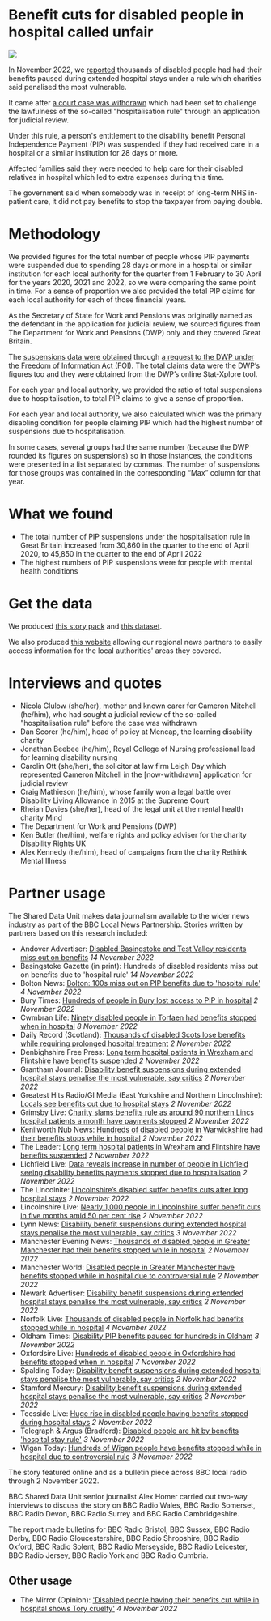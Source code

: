 # Benefit cuts for disabled people in hospital called unfair

![](https://ichef.bbci.co.uk/news/976/cpsprodpb/11EBC/production/_121140437_mediaitem121140436.jpg.webp)

In November 2022, we [reported](https://www.bbc.co.uk/news/uk-63036042) thousands of disabled people had had their benefits paused during extended hospital stays under a rule which charities said penalised the most vulnerable.

It came after [a court case was withdrawn](https://www.bbc.co.uk/news/disability-58970757) which had been set to challenge the lawfulness of the so-called "hospitalisation rule" through an application for judicial review.

Under this rule, a person's entitlement to the disability benefit Personal Independence Payment (PIP) was suspended if they had received care in a hospital or a similar institution for 28 days or more.

Affected families said they were needed to help care for their disabled relatives in hospital which led to extra expenses during this time.

The government said when somebody was in receipt of long-term NHS in-patient care, it did not pay benefits to stop the taxpayer from paying double.

# Methodology

We provided figures for the total number of people whose PIP payments were suspended due to spending 28 days or more in a hospital or similar institution for each local authority for the quarter from 1 February to 30 April for the years 2020, 2021 and 2022, so we were comparing the same point in time. For a sense of proportion we also provided the total PIP claims for each local authority for each of those financial years.

As the Secretary of State for Work and Pensions was originally named as the defendant in the application for judicial review, we sourced figures from The Department for Work and Pensions (DWP) only and they covered Great Britain.

The [suspensions data were obtained](https://github.com/BBC-Data-Unit/disability-benefits-suspended/blob/main/FOI%20data%20FOI2022-33564%20-%20Tables.xlsx) through [a request to the DWP under the Freedom of Information Act (FOI)](https://github.com/BBC-Data-Unit/disability-benefits-suspended/blob/main/FOI%20Response_FOI2022_33564.pdf).  The total claims data were the DWP’s figures too and they were obtained from the DWP’s online Stat-Xplore tool.

For each year and local authority, we provided the ratio of total suspensions due to hospitalisation, to total PIP claims to give a sense of proportion. 

For each year and local authority, we also calculated which was the primary disabling condition for people claiming PIP which had the highest number of suspensions due to hospitalisation. 

In some cases, several groups had the same number (because the DWP rounded its figures on suspensions) so in those instances, the conditions were presented in a list separated by commas. The number of suspensions for those groups was contained in the corresponding “Max” column for that year.


# What we found 

-	The total number of PIP suspensions under the hospitalisation rule in Great Britain increased from 30,860 in the quarter to the end of April 2020, to 45,850 in the quarter to the end of April 2022 
-	The highest numbers of PIP suspensions were for people with mental health conditions

# Get the data

We produced [this story pack](https://docs.google.com/document/d/10mNd5JgC4cVfjidPKz3V_UuBtTcTE5-cWI9E89roEQk/edit?usp=sharing) and [this dataset](https://docs.google.com/spreadsheets/d/1zR4GxlqNb7pHvqF6OAMWbBp5zSJ7_fP8Rk0UPtL6DI0/edit#gid=1976664966).

We also produced [this website](https://benefits-suspended.github.io/getthedata/) allowing our regional news partners to easily access information for the local authorities' areas they covered.

# Interviews and quotes

- Nicola Clulow (she/her), mother and known carer for Cameron Mitchell (he/him), who had sought a judicial review of the so-called "hospitalisation rule" before the case was withdrawn
- Dan Scorer (he/him), head of policy at Mencap, the learning disability charity
- Jonathan Beebee (he/him), Royal College of Nursing professional lead for learning disability nursing
- Carolin Ott (she/her), the solicitor at law firm Leigh Day which represented Cameron Mitchell in the [now-withdrawn] application for judicial review
- Craig Mathieson (he/him), whose family won a legal battle over Disability Living Allowance in 2015 at the Supreme Court
- Rheian Davies (she/her), head of the legal unit at the mental health charity Mind
- The Department for Work and Pensions (DWP) 
- Ken Butler (he/him), welfare rights and policy adviser for the charity Disability Rights UK
- Alex Kennedy (he/him), head of campaigns from the charity Rethink Mental Illness

# Partner usage

The Shared Data Unit makes data journalism available to the wider news industry as part of the BBC Local News Partnership. Stories written by partners based on this research included:

- Andover Advertiser: [Disabled Basingstoke and Test Valley residents miss out on benefits](https://www.andoveradvertiser.co.uk/news/23101421.disabled-basingstoke-test-valley-residents-miss-benefits/) *14 November 2022*
- Basingstoke Gazette (in print): Hundreds of disabled residents miss out on benefits due to 'hospital rule' *14 November 2022*
- Bolton News: [Bolton: 100s miss out on PIP benefits due to 'hospital rule'](https://www.theboltonnews.co.uk/news/23097387.bolton-100s-miss-pip-benefits-due-hospital-rule/) *4 November 2022*
- Bury Times: [Hundreds of people in Bury lost access to PIP in hospital](https://www.burytimes.co.uk/news/23093570.hundreds-people-bury-lost-access-pip-hospital/) *2 November 2022*
- Cwmbran Life: [Ninety disabled people in Torfaen had benefits stopped when in hospital](https://www.cwmbranlife.co.uk/ninety-disabled-people-in-torfaen-had-benefits-stopped-when-in-hospital/) *8 November 2022*
- Daily Record (Scotland): [Thousands of disabled Scots lose benefits while requiring prolonged hospital treatment](https://www.dailyrecord.co.uk/news/politics/disabled-scots-benefits-hospital-treatment-28382658) *2 November 2022*
- Denbighshire Free Press: [Long term hospital patients in Wrexham and Flintshire have benefits suspended](https://www.denbighshirefreepress.co.uk/news/23095994.long-term-hospital-patients-wrexham-flintshire-benefits-suspended/) *2 November 2022*
- Grantham Journal: [Disability benefit suspensions during extended hospital stays penalise the most vulnerable, say critics](https://www.granthamjournal.co.uk/news/disability-benefit-suspensions-penalise-the-most-vulnerable-9281970/) *2 November 2022*
- Greatest Hits Radio/GI Media (East Yorkshire and Northern Lincolnshire): [Locals see benefits cut due to hospital stays](https://www.gi-media.co.uk/2022/11/02/locals-see-benefits-cut-due-to-hospital-stays/) *2 November 2022*
- Grimsby Live: [Charity slams benefits rule as around 90 northern Lincs hospital patients a month have payments stopped](https://www.grimsbytelegraph.co.uk/news/local-news/charity-slams-benefits-rule-around-7776374) *2 November 2022*
- Kenilworth Nub News: [Hundreds of disabled people in Warwickshire had their benefits stops while in hospital](https://kenilworth.nub.news/news/local-news/hundreds-of-disabled-people-in-warwickshire-had-their-benefits-stops-while-in-hospital-157131) *2 November 2022*
- The Leader: [Long term hospital patients in Wrexham and Flintshire have benefits suspended](https://www.leaderlive.co.uk/news/23095994.long-term-hospital-patients-wrexham-flintshire-benefits-suspended/) *2 November 2022*
- Lichfield Live: [Data reveals increase in number of people in Lichfield seeing disability benefits payments stopped due to hospitalisation](https://lichfieldlive.co.uk/2022/11/02/data-reveals-increase-in-number-of-people-in-lichfield-seeing-disability-benefits-payment-stopped-due-to-hospitalisation/) *2 November 2022*
- The Lincolnite: [Lincolnshire’s disabled suffer benefits cuts after long hospital stays](https://thelincolnite.co.uk/2022/11/lincolnshires-disabled-suffer-benefits-cuts-after-long-hospital-stays/) *2 November 2022*
- Lincolnshire Live: [Nearly 1,000 people in Lincolnshire suffer benefit cuts in five months amid 50 per cent rise](https://www.lincolnshirelive.co.uk/news/local-news/disability-benefit-suspensions-lincolnshire-increase-7755080) *2 November 2022*
- Lynn News: [Disability benefit suspensions during extended hospital stays penalise the most vulnerable, say critics](https://www.lynnnews.co.uk/news/disability-benefit-suspensions-penalise-the-most-vulnerable-9282310/) *3 November 2022*
- Manchester Evening News: [Thousands of disabled people in Greater Manchester had their benefits stopped while in hospital](https://www.manchestereveningnews.co.uk/news/greater-manchester-news/thousands-disabled-people-greater-manchester-25397699) *2 November 2022*
- Manchester World: [Disabled people in Greater Manchester have benefits stopped while in hospital due to controversial rule](https://www.manchesterworld.uk/news/disabled-people-in-greater-manchester-have-benefits-stopped-while-in-hospital-due-to-controversial-rule-3902648) *2 November 2022*
- Newark Advertiser: [Disability benefit suspensions during extended hospital stays penalise the most vulnerable, say critics](https://www.newarkadvertiser.co.uk/news/disability-benefit-suspensions-penalise-the-most-vulnerable-9282042/) *2 November 2022*
- Norfolk Live: [Thousands of disabled people in Norfolk had benefits stopped while in hospital](https://www.norfolklive.co.uk/news/norfolk-news/thousands-disabled-people-norfolk-benefits-7776038) *4 November 2022*
- Oldham Times: [Disability PIP benefits paused for hundreds in Oldham](https://www.theoldhamtimes.co.uk/news/23096442.disability-pip-benefits-paused-hundreds-oldham/) *3 November 2022*
- Oxfordsire Live: [Hundreds of disabled people in Oxfordshire had benefits stopped when in hospital](https://www.oxfordshirelive.co.uk/news/oxfordshire-news/hundreds-disabled-people-oxfordshire-benefits-7787948) *7 November 2022*
- Spalding Today: [Disability benefit suspensions during extended hospital stays penalise the most vulnerable, say critics](https://www.spaldingtoday.co.uk/news/disability-benefit-suspensions-penalise-the-most-vulnerable-9282013/) *2 November 2022*
- Stamford Mercury: [Disability benefit suspensions during extended hospital stays penalise the most vulnerable, say critics](https://www.stamfordmercury.co.uk/news/disability-benefit-suspensions-penalise-the-most-vulnerable-9282029/) *2 November 2022*
- Teesside Live: [Huge rise in disabled people having benefits stopped during hospital stays](https://www.gazettelive.co.uk/news/teesside-news/huge-rise-disabled-people-having-25415535) *2 November 2022*
- Telegraph & Argus (Bradford): [Disabled people are hit by benefits 'hospital stay rule'](https://www.thetelegraphandargus.co.uk/news/23096029.disabled-people-hit-benefits-hospital-stay-rule/) *3 November 2022*
- Wigan Today: [Hundreds of Wigan people have benefits stopped while in hospital due to controversial rule](https://www.wigantoday.net/news/politics/hundreds-of-wigan-people-have-benefits-stopped-while-in-hospital-due-to-controversial-rule-3903419) *3 November 2022*


The story featured online and as a bulletin piece across BBC local radio through 2 November 2022.

BBC Shared Data Unit senior journalist Alex Homer carried out two-way interviews to discuss the story on BBC Radio Wales, BBC Radio Somerset, BBC Radio Devon, BBC Radio Surrey and BBC Radio Cambridgeshire.

The report made bulletins for BBC Radio Bristol, BBC Sussex, BBC Radio Derby, BBC Radio Gloucestershire, BBC Radio Shropshire, BBC Radio Oxford, BBC Radio Solent, BBC Radio Merseyside, BBC Radio Leicester, BBC Radio Jersey, BBC Radio York and BBC Radio Cumbria.


## Other usage

- The Mirror (Opinion): ['Disabled people having their benefits cut while in hospital shows Tory cruelty'](https://www.mirror.co.uk/news/uk-news/disabled-people-having-benefits-cut-28403861) *4 November 2022*
